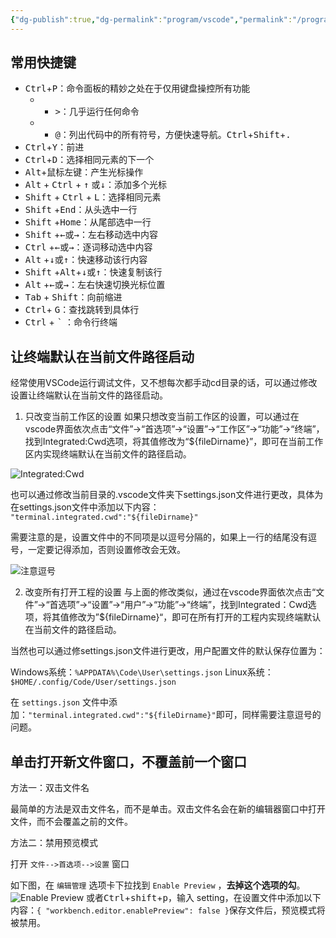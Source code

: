 ```yaml
---
{"dg-publish":true,"dg-permalink":"program/vscode","permalink":"/program/vscode/","metatags":{"description":"VSCode常用快捷键和配置指南","og:site_name":"DavonOs","og:title":"VSCode","og:type":"article","og:url":"https://zuji.eu.org/program/vscode","og:image":null,"og:image:width":"200","og:image:alt":"articlecover","og:locale":"zh_cn"},"created":"2025-03-14T11:34:44.946+08:00","updated":"2025-07-17T08:33:13.445+08:00"}
---
```



## 常用快捷键

- <kbd>Ctrl</kbd>+<kbd>P</kbd>：命令面板的精妙之处在于仅用键盘操控所有功能
	- + <kbd>></kbd>：几乎运行任何命令
	- + <kbd>@</kbd>：列出代码中的所有符号，方便快速导航。<kbd>Ctrl</kbd>+<kbd>Shift</kbd>+<kbd>.</kbd>
- <kbd>Ctrl</kbd>+<kbd>Y</kbd>：前进
- <kbd>Ctrl</kbd>+<kbd>D</kbd>：选择相同元素的下一个
- <kbd>Alt</kbd>+鼠标左键：产生光标操作
- <kbd>Alt</kbd> + <kbd>Ctrl</kbd> + <kbd>↑</kbd> 或<kbd>↓</kbd>：添加多个光标
- <kbd>Shift</kbd> + <kbd>Ctrl</kbd> + <kbd>L</kbd>：选择相同元素
- <kbd>Shift</kbd> +<kbd>End</kbd>：从头选中一行
- <kbd>Shift</kbd> +<kbd>Home</kbd>：从尾部选中一行
- <kbd>Shift</kbd> +<kbd>←</kbd>或<kbd>→</kbd>：左右移动选中内容
- <kbd>Ctrl</kbd> +<kbd>←</kbd>或<kbd>→</kbd>：逐词移动选中内容
- <kbd>Alt</kbd> +<kbd>↓</kbd>或<kbd>↑</kbd>：快速移动该行内容
- <kbd>Shift</kbd> +<kbd>Alt</kbd>+<kbd>↓</kbd>或<kbd>↑</kbd>：快速复制该行
- <kbd>Alt</kbd> +<kbd>←</kbd>或<kbd>→</kbd>：左右快速切换光标位置
- <kbd>Tab</kbd> + <kbd>Shift</kbd>：向前缩进
- <kbd>Ctrl</kbd>+ <kbd>G</kbd>：查找跳转到具体行
- <kbd>Ctrl</kbd> + <kbd>`</kbd> ：命令行终端

## 让终端默认在当前文件路径启动

经常使用VSCode运行调试文件，又不想每次都手动cd目录的话，可以通过修改设置让终端默认在当前文件的路径启动。

1. 只改变当前工作区的设置
如果只想改变当前工作区的设置，可以通过在vscode界面依次点击“文件”→“首选项”→“设置”→“工作区”→“功能”→“终端”，找到Integrated:Cwd选项，将其值修改为“${fileDirname}”，即可在当前工作区内实现终端默认在当前文件的路径启动。

![Integrated:Cwd](https://i-blog.csdnimg.cn/blog_migrate/b9dd5089e62b74f16bd35679ac3792fb.png)

也可以通过修改当前目录的.vscode文件夹下settings.json文件进行更改，具体为在settings.json文件中添加以下内容：​`"terminal.integrated.cwd":"${fileDirname}"`

需要注意的是，设置文件中的不同项是以逗号分隔的，如果上一行的结尾没有逗号，一定要记得添加，否则设置修改会无效。

![注意逗号](https://i-blog.csdnimg.cn/blog_migrate/094a3aa265272f7a7d8a43073bb43ede.png)

2. 改变所有打开工程的设置
与上面的修改类似，通过在vscode界面依次点击“文件”→“首选项”→“设置”→“用户”→“功能”→“终端”，找到Integrated：Cwd选项，将其值修改为”${fileDirname}“，即可在所有打开的工程内实现终端默认在当前文件的路径启动。

当然也可以通过修settings.json文件进行更改，用户配置文件的默认保存位置为：

Windows系统：`%APPDATA%\Code\User\settings.json`
Linux系统：`$HOME/.config/Code/User/settings.json`

在 `settings.json` 文件中添加：`"terminal.integrated.cwd":"${fileDirname}"`即可，同样需要注意逗号的问题。

## 单击打开新文件窗口，不覆盖前一个窗口

方法一：双击文件名

最简单的方法是双击文件名，而不是单击。双击文件名会在新的编辑器窗口中打开文件，而不会覆盖之前的文件。

方法二：禁用预览模式

打开 `文件-->首选项-->设置` 窗口

如下图，在 `编辑管理` 选项卡下拉找到 `Enable Preview` ，**去掉这个选项的勾**。
![Enable Preview](https://i-blog.csdnimg.cn/blog_migrate/41b2213c3e404d44ffba1cc38bbda861.png)
或者<kbd>Ctrl</kbd>+<kbd>shift</kbd>+<kbd>p</kbd>，输入 setting，在设置文件中添加以下内容：`{ "workbench.editor.enablePreview": false }`保存文件后，预览模式将被禁用。